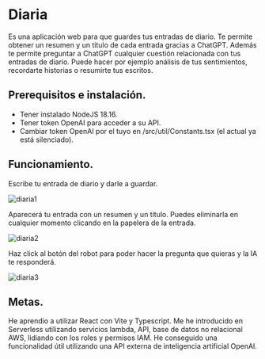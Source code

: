 # Diaria

Es una aplicación web para que guardes tus entradas de diario. Te permite obtener un resumen y un título de cada entrada gracias a ChatGPT. Además te permite preguntar a ChatGPT cualquier cuestión relacionada con tus entradas de diario. Puede hacer por ejemplo análisis de tus sentimientos, recordarte historias o resumirte tus escritos.

## Prerequisitos e instalación.

- Tener instalado NodeJS  18.16.
- Tener token OpenAI para acceder a su API.
- Cambiar token OpenAI por el tuyo en /src/util/Constants.tsx (el actual ya está silenciado).

## Funcionamiento.

Escribe tu entrada de diario y darle a guardar.

![diaria1](https://i.ibb.co/g3KkrkJ/Captura-desde-2023-06-15-22-17-02.png)

Aparecerá tu entrada con un resumen y un título. Puedes eliminarla en cualquier momento clicando en la papelera de la entrada.

![diaria2](https://i.ibb.co/hBP4hQW/Captura-desde-2023-06-15-22-17-36.png)

Haz click al botón del robot para poder hacer la pregunta que quieras y la IA te responderá.

![diaria3](https://i.ibb.co/5nwwbMW/Captura-desde-2023-06-15-22-22-52.png)

## Metas.

He aprendio a utilizar React con Vite y Typescript. Me he introducido en Serverless utilizando servicios lambda, API, base de datos no relacional AWS, lidiando con los roles y permisos IAM. He conseguido una funcionalidad útil utilizando una API externa de inteligencia artificial OpenAI.
